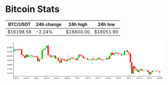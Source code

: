 # Bitcoin Stats

BTC/USDT|24h change|24h high|24h low|
|---|---|---|---|
|$16198.58|-2.24%|$16600.00|$16051.90|

<img src="./chart.svg">
